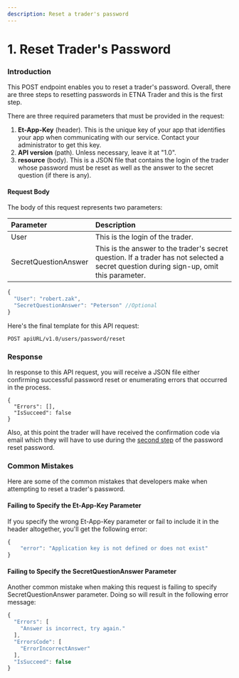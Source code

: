 ```yaml
---
description: Reset a trader's password
---
```


# 1. Reset Trader's Password

### Introduction

This POST endpoint enables you to reset a trader's password. Overall, there are three steps to resetting passwords in ETNA Trader and this is the first step. 

There are three required parameters that must be provided in the request:

1. **Et-App-Key** \(header\). This is the unique key of your app that identifies your app when communicating with our service. Contact your administrator to get this key.
2. **API version** \(path\). Unless necessary, leave it at "1.0".
3. **resource** \(body\). This is a JSON file that contains the login of the trader whose password must be reset as well as the answer to the secret question \(if there is any\).

#### Request Body

The body of this request represents two parameters:

| Parameter | Description |
| :--- | :--- |
| User | This is the login of the trader. |
| SecretQuestionAnswer | This is the answer to the trader's secret question. If a trader has not selected a secret question during sign-up, omit this parameter. |

```javascript
{
  "User": "robert.zak",
  "SecretQuestionAnswer": "Peterson" //Optional
}
```

Here's the final template for this API request:

```text
POST apiURL/v1.0/users/password/reset
```

### Response

In response to this API request, you will receive a JSON file either confirming successful password reset or enumerating errors that occurred in the process.

```text
{
  "Errors": [],
  "IsSucceed": false
}
```

Also, at this point the trader will have received the confirmation code via email which they will have to use during the [second step](2.-generate-a-token-for-a-new-password.md) of the password reset password.

### Common Mistakes

Here are some of the common mistakes that developers make when attempting to reset a trader's password.

#### Failing to Specify the Et-App-Key Parameter

If you specify the wrong Et-App-Key parameter or fail to include it in the header altogether, you'll get the following error:

```javascript
{
    "error": "Application key is not defined or does not exist"
}
```

#### Failing to Specify the SecretQuestionAnswer Parameter

Another common mistake when making this request is failing to specify SecretQuestionAnswer parameter. Doing so will result in the following error message:

```javascript
{
  "Errors": [
    "Answer is incorrect, try again."
  ],
  "ErrorsCode": [
    "ErrorIncorrectAnswer"
  ],
  "IsSucceed": false
}
```

